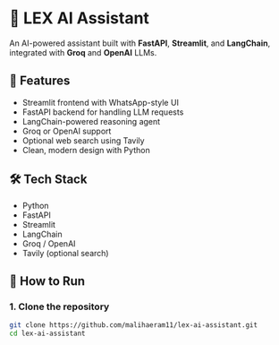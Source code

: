 # 🤖 LEX AI Assistant

An AI-powered assistant built with **FastAPI**, **Streamlit**, and **LangChain**, integrated with **Groq** and **OpenAI** LLMs.

## 🚀 Features

- Streamlit frontend with WhatsApp-style UI
- FastAPI backend for handling LLM requests
- LangChain-powered reasoning agent
- Groq or OpenAI support
- Optional web search using Tavily
- Clean, modern design with Python


## 🛠️ Tech Stack

- Python
- FastAPI
- Streamlit
- LangChain
- Groq / OpenAI
- Tavily (optional search)

## 🧪 How to Run

### 1. Clone the repository
```bash
git clone https://github.com/malihaeram11/lex-ai-assistant.git
cd lex-ai-assistant
